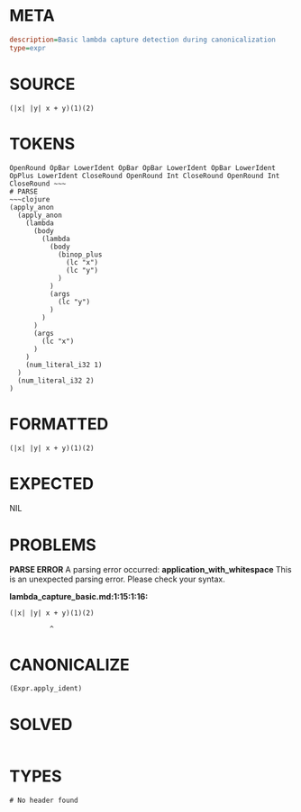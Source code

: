 # META
~~~ini
description=Basic lambda capture detection during canonicalization
type=expr
~~~
# SOURCE
~~~roc
(|x| |y| x + y)(1)(2)
~~~
# TOKENS
~~~text
OpenRound OpBar LowerIdent OpBar OpBar LowerIdent OpBar LowerIdent OpPlus LowerIdent CloseRound OpenRound Int CloseRound OpenRound Int CloseRound ~~~
# PARSE
~~~clojure
(apply_anon
  (apply_anon
    (lambda
      (body
        (lambda
          (body
            (binop_plus
              (lc "x")
              (lc "y")
            )
          )
          (args
            (lc "y")
          )
        )
      )
      (args
        (lc "x")
      )
    )
    (num_literal_i32 1)
  )
  (num_literal_i32 2)
)
~~~
# FORMATTED
~~~roc
(|x| |y| x + y)(1)(2)
~~~
# EXPECTED
NIL
# PROBLEMS
**PARSE ERROR**
A parsing error occurred: **application_with_whitespace**
This is an unexpected parsing error. Please check your syntax.

**lambda_capture_basic.md:1:15:1:16:**
```roc
(|x| |y| x + y)(1)(2)
```
              ^


# CANONICALIZE
~~~clojure
(Expr.apply_ident)
~~~
# SOLVED
~~~clojure
~~~
# TYPES
~~~roc
# No header found
~~~
